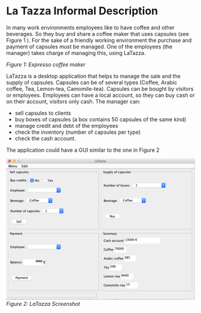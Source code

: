 # La Tazza Informal Description

In many work environments employees like to have coffee and other beverages. So they buy and share a coffee maker that uses capsules (see Figure 1 ). For the sake of a friendly working environment the purchase and payment of capsules must be managed. One of the employees (the manager) takes charge of managing this, using LaTazza.

*Figure 1: Expresso coffee maker*

LaTazza is a desktop application that helps to manage the sale and the supply of capsules.
Capsules can be of several types (Coffee, Arabic coffee, Tea, Lemon-tea, Camomile-tea). Capsules
can be bought by visitors or employees. Employees can have a local account, so they can buy cash
or on their account, visitors only cash.
The manager can:

* sell capsules to clients
* buy boxes of capsules (a box contains 50 capsules of the same kind)
* manage credit and debt of the employees
* check the inventory (number of capsules per type)
* check the cash account.

The application could have a GUI similar to the one in Figure 2


![LaTazza screenshot](latazzascreenshot.png "Logo title text")
*Figure 2: LaTazza Screenshot*
